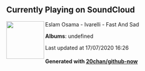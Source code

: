 ## Currently Playing on SoundCloud

[<img align="left" width="100" src="https://i1.sndcdn.com/artworks-000117732237-gbnv8f-t120x120.jpg">](https://soundcloud.com/eslamok99/ivarelli-fast-and-sad)

Eslam Osama - Ivarelli - Fast And Sad

**Albums**: undefined

Last updated at 17/07/2020 16:26

#### Generated with [20chan/github-now](https://github.com/20chan/github-now)


<!--
**20chan/20chan** is a ✨ _special_ ✨ repository because its `README.md` (this file) appears on your GitHub profile.

Here are some ideas to get you started:

- 🔭 I’m currently working on ...
- 🌱 I’m currently learning ...
- 👯 I’m looking to collaborate on ...
- 🤔 I’m looking for help with ...
- 💬 Ask me about ...
- 📫 How to reach me: ...
- 😄 Pronouns: ...
- ⚡ Fun fact: ...
-->
